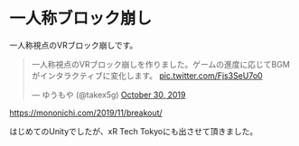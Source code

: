 # 一人称ブロック崩し
一人称視点のVRブロック崩しです。
<blockquote class="twitter-tweet"><p lang="ja" dir="ltr">一人称視点のVRブロック崩しを作りました。ゲームの進度に応じてBGMがインタラクティブに変化します。 <a href="https://t.co/Fjs3SeU7o0">pic.twitter.com/Fjs3SeU7o0</a></p>&mdash; ゆうもや (@takex5g) <a href="https://twitter.com/takex5g/status/1189552453953314816?ref_src=twsrc%5Etfw">October 30, 2019</a></blockquote> <script async src="https://platform.twitter.com/widgets.js" charset="utf-8"></script>

https://mononichi.com/2019/11/breakout/

はじめてのUnityでしたが、xR Tech Tokyoにも出させて頂きました。

